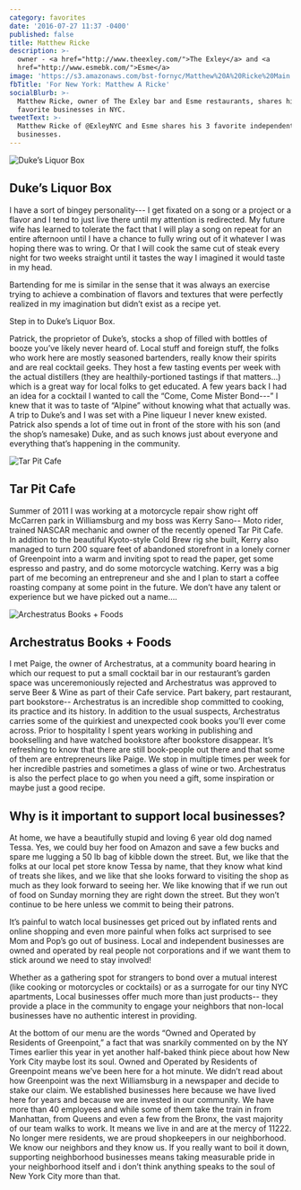 ```yaml
---
category: favorites
date: '2016-07-27 11:37 -0400'
published: false
title: Matthew Ricke
description: >-
  owner - <a href="http://www.theexley.com/">The Exley</a> and <a
  href="http://www.esmebk.com/">Esme</a>
image: 'https://s3.amazonaws.com/bst-fornyc/Matthew%20A%20Ricke%20Main.jpg'
fbTitle: 'For New York: Matthew A Ricke'
socialBlurb: >-
  Matthew Ricke, owner of The Exley bar and Esme restaurants, shares his 3
  favorite businesses in NYC. 
tweetText: >-
  Matthew Ricke of @ExleyNYC and Esme shares his 3 favorite independent
  businesses.
---
```

![Duke’s Liquor Box](https://s3.amazonaws.com/bst-fornyc/Matthew%20A%20Ricke%20Main.jpg)
## Duke’s Liquor Box
I have a sort of bingey personality--- I get fixated on a song or a project or a flavor and I tend to just live there until my attention is redirected. My future wife has learned to tolerate the fact that I will play a song on repeat for an entire afternoon until I have a chance to fully wring out of it whatever I was hoping there was to wring. Or that I will cook the same cut of steak every night for two weeks straight until it tastes the way I imagined it would taste in my head. 

Bartending for me is similar in the sense that it was always an exercise trying to achieve a combination of flavors and textures that were perfectly realized in my imagination but didn’t exist as a recipe yet.

Step in to Duke’s Liquor Box.

Patrick, the proprietor of Duke’s, stocks a shop of filled with bottles of booze you’ve likely never heard of. Local stuff and foreign stuff, the folks who work here are mostly seasoned bartenders, really know their spirits and are real cocktail geeks. They host a few tasting events per week with the actual distillers (they are healthily-portioned tastings if that matters...) which is a great way for local folks to get educated. A few years back I had an idea for a cocktail I wanted to call the “Come, Come Mister Bond---” I knew that it was to taste of “Alpine” without knowing what that actually was. A trip to Duke’s and I was set with a Pine liqueur I never knew existed. Patrick also spends a lot of time out in front of the store with his son (and the shop’s namesake) Duke, and as such knows just about everyone and everything that’s happening in the community.

![Tar Pit Cafe](https://s3.amazonaws.com/bst-fornyc/Matthew%20A%20Ricke%20Tar%20Pit.jpg)
## Tar Pit Cafe
Summer of 2011 I was working at a motorcycle repair show right off McCarren park in Williamsburg and my boss was Kerry Sano-- Moto rider, trained NASCAR mechanic and owner of the recently opened Tar Pit Cafe. In addition to the beautiful Kyoto-style Cold Brew rig she built, Kerry also managed to turn 200 square feet of abandoned storefront in a lonely corner of Greenpoint into a warm and inviting spot to read the paper, get some espresso and pastry, and do some motorcycle watching.  Kerry was a big part of me becoming an entrepreneur and she and I plan to start a coffee roasting company at some point in the future. We don’t have any talent or experience but we have picked out a name….

![Archestratus Books + Foods](https://s3.amazonaws.com/bst-fornyc/Matthew%20A%20Ricke%20Archestratus.jpg)
## Archestratus Books + Foods
I met Paige, the owner of Archestratus, at a community board hearing in which our request to put a small cocktail bar in our restaurant’s garden space was unceremoniously rejected and Archestratus was approved to serve Beer & Wine as part of their Cafe service. Part bakery, part restaurant, part bookstore-- Archestratus is an incredible shop committed to cooking, its practice and its history. In addition to the usual suspects, Archestratus carries some of the quirkiest and unexpected cook books you’ll ever come across. Prior to hospitality I spent years working in publishing and bookselling and have watched bookstore after bookstore disappear. It’s refreshing to know that there are still book-people out there and that some of them are entrepreneurs like Paige. We stop in multiple times per week for her incredible pastries and sometimes a glass of wine or two.  Archestratus is also the perfect place to go when you need a gift, some inspiration or maybe just a good recipe. 

## Why is it important to support local businesses?
At home, we have a beautifully stupid and loving 6 year old dog named Tessa. Yes, we could buy her food on Amazon and save a few bucks and spare me lugging a 50 lb bag of kibble down the street. But, we like that the folks at our local pet store know Tessa by name, that they know what kind of treats she likes, and we like that she looks forward to visiting the shop as much as they look forward to seeing her. We like knowing that if we run out of food on Sunday morning they are right down the street. But they won’t continue to be here unless we commit to being their patrons.

It’s painful to watch local businesses get priced out by inflated rents and online shopping and even more painful when folks act surprised to see Mom and Pop’s go out of business. Local and independent businesses are owned and operated by real people not corporations and if we want them to stick around we need to stay involved! 

Whether as a gathering spot for strangers to bond over a mutual interest (like cooking or motorcycles or cocktails) or as a surrogate for our tiny NYC apartments, Local businesses offer much more than just products-- they provide a place in the community to engage your neighbors that non-local businesses have no authentic interest in providing. 

At the bottom of our menu are the words “Owned and Operated by Residents of Greenpoint,” a fact that was snarkily commented on by the NY Times earlier this year in yet another half-baked think piece about how New York City maybe lost its soul. Owned and Operated by Residents of Greenpoint means we’ve been here for a hot minute. We didn’t read about how Greenpoint was the next Williamsburg in a newspaper and decide to stake our claim.  We established businesses here because we have lived here for years and because we are invested in our community. We have more than 40 employees and while some of them take the train in from Manhattan, from Queens and even a few from the Bronx, the vast majority of our team walks to work. It means we live in and are at the mercy of 11222. No longer mere residents, we are proud shopkeepers in our neighborhood. We know our neighbors and they know us. If you really want to boil it down, supporting neighborhood businesses means taking measurable pride in your neighborhood itself and i don’t think anything speaks to the soul of New York City more than that. 
